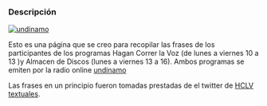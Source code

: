 ### Descripción
[![undinamo](https://undinamo.com/img/segunda-seccion.jpg "undinamo")](http://https://undinamo.com/img/segunda-seccion.jpg "undinamo")

Esto es una página que se creo para recopilar las frases de los participantes de los programas Hagan Correr la Voz (de lunes a viernes 10 a 13 )y Almacen de Discos (lunes a viernes 13 a 16).
Ambos programas se emiten por la radio online [undinamo](undinamo.com)

Las frases en un principio fueron tomadas prestadas de el twitter de [HCLV textuales](https://twitter.com/HclvTextuales).

